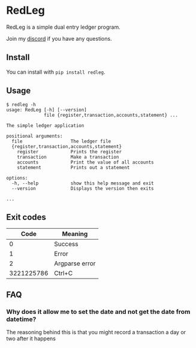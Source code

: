 # RedLeg

RedLeg is a simple dual entry ledger program.

Join my [discord](https://discord.com/invite/X9SB5Znm2D) if you have any questions.

## Install

You can install with `pip install redleg`.

## Usage

```terminal
$ redleg -h
usage: RedLeg [-h] [--version]
              file {register,transaction,accounts,statement} ...

The simple ledger application

positional arguments:
  file                  The ledger file
  {register,transaction,accounts,statement}
    register            Prints the register
    transaction         Make a transaction
    accounts            Print the value of all accounts
    statement           Prints out a statement

options:
  -h, --help            show this help message and exit
  --version             Displays the version then exits

...
```

## Exit codes

| Code       | Meaning        |
|------------|----------------|
| 0          | Success        |
| 1          | Error          |
| 2          | Argparse error |
| 3221225786 | Ctrl+C         |

## FAQ

### Why does it allow me to set the date and not get the date from datetime?

The reasoning behind this is that you might record a transaction a day or two after it happens
